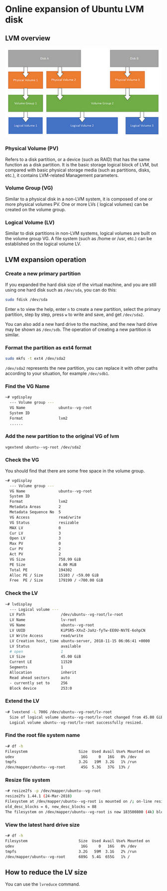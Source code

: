 # Online expansion of Ubuntu LVM disk

## LVM overview

![img.png](lvm.png)

### Physical Volume (PV)

Refers to a disk partition, or a device (such as RAID) that has the same function as a disk partition. It is the basic
storage logical block of LVM, but compared with basic physical storage media (such as partitions, disks, etc.), it
contains LVM-related Management parameters.

### Volume Group (VG)

Similar to a physical disk in a non-LVM system, it is composed of one or more physical volumes PV. One or more LVs (
logical volumes) can be created on the volume group.

### Logical Volume (LV)

Similar to disk partitions in non-LVM systems, logical volumes are built on the volume group VG. A file system (such as
/home or /usr, etc.) can be established on the logical volume LV.

## LVM expansion operation

### Create a new primary partition

If you expanded the hard disk size of the virtual machine, and you are still using one hard disk such as `/dev/sda`, you
can do this:

```bash
sudo fdisk /dev/sda
```

Enter `m` to view the help, enter `n` to create a new partition, select the primary partition, step by step, press `w`
to write and save, and get `/dev/sda2`.

You can also add a new hard drive to the machine, and the new hard drive may be shown as `/dev/sdb`. The operation of
creating a new partition is similar.

### Format the partition as ext4 format

```bash
sudo mkfs -t ext4 /dev/sda2
```

`/dev/sda2` represents the new partition, you can replace it with other paths according to your situation, for
example `/dev/sdb1`.

### Find the VG Name

```bash
~# vgdisplay
  --- Volume group ---
  VG Name               ubuntu--vg-root
  System ID
  Format                lvm2
  ......
```

### Add the new partition to the original VG of lvm

```bash
vgextend ubuntu--vg-root /dev/sda2
```

### Check the VG

You should find that there are some free space in the volume group.

```bash
~# vgdisplay
  --- Volume group ---
  VG Name               ubuntu--vg-root
  System ID
  Format                lvm2
  Metadata Areas        2
  Metadata Sequence No  5
  VG Access             read/write
  VG Status             resizable
  MAX LV                0
  Cur LV                3
  Open LV               3
  Max PV                0
  Cur PV                2
  Act PV                2
  VG Size               758.99 GiB
  PE Size               4.00 MiB
  Total PE              194302
  Alloc PE / Size       15103 / <59.00 GiB
  Free  PE / Size       179199 / <700.00 GiB
```

### Check the LV

```bash
~# lvdisplay
  --- Logical volume ---
  LV Path                /dev/ubuntu--vg-root/lv-root
  LV Name                lv-root
  VG Name                ubuntu--vg-root
  LV UUID                KiPSR5-XXvZ-JaXz-fyTw-EE0U-NV7E-6ohpCN
  LV Write Access        read/write
  LV Creation host, time ubuntu-server, 2018-11-15 06:06:41 +0000
  LV Status              available
  # open                 1
  LV Size                45.00 GiB
  Current LE             11520
  Segments               1
  Allocation             inherit
  Read ahead sectors     auto
  - currently set to     256
  Block device           253:0
```

### Extend the LV

```bash
~# lvextend -L 700G /dev/ubuntu--vg-root/lv-root
  Size of logical volume ubuntu--vg-root/lv-root changed from 45.00 GiB (11520 extents) to 700.00 GiB (179200 extents).
  Logical volume ubuntu--vg-root/lv-root successfully resized.
```

### Find the root file system name

```bash
~# df -h
Filesystem                       Size  Used Avail Use% Mounted on
udev                              16G     0   16G   0% /dev
tmpfs                            3.2G   19M  3.2G   1% /run
/dev/mapper/ubuntu--vg-root       45G  5.3G   37G  13% /
```

### Resize file system

```bash
~# resize2fs -p /dev/mapper/ubuntu--vg-root
resize2fs 1.44.1 (24-Mar-2018)
Filesystem at /dev/mapper/ubuntu--vg-root is mounted on /; on-line resizing required
old_desc_blocks = 6, new_desc_blocks = 88
The filesystem on /dev/mapper/ubuntu--vg-root is now 183500800 (4k) blocks long.
```

### View the latest hard drive size

```bash
~# df -h
Filesystem                       Size  Used Avail Use% Mounted on
udev                              16G     0   16G   0% /dev
tmpfs                            3.2G   59M  3.1G   2% /run
/dev/mapper/ubuntu--vg-root      689G  5.4G  655G   1% /
```

## How to reduce the LV size

You can use the `lvreduce` command.